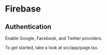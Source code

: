 # Firebase

## Authentication

Enable Google, Facebook, and Twitter providers.

To get started, take a look at src/app/page.tsx.
